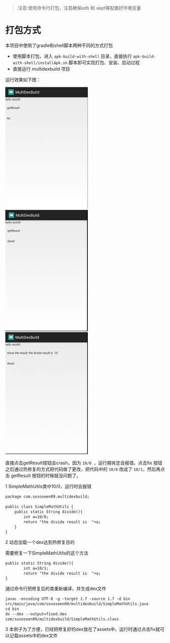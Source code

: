 
> 注意:使用命令行打包，注意确保adb 和 aapt等配置好环境变量

# 打包方式

本项目中使用了gradle和shell脚本两种不同的方式打包

- 使用脚本打包，进入 `apk-build-with-shell` 目录，直接执行 `apk-build-with-shell/installApk.sh` 脚本即可实现打包、安装、启动过程
- 直接运行 multidexbuild 项目

运行效果如下图：

<img src="art/screen_shot_1.png" width=260><img src="art/screen_shot_2.png" width=260><img src="art/screen_shot_3.png" width=260>

直接点击getResult按钮会crash，因为 `10/0 `，运行期肯定会报错。点击fix 按钮之后通过热修复的方式把代码做了更改，把代码中的 `10/0` 改成了 `10/1`，然后再点击 getResult 按钮的时候就没问题了。




1 SimpleMathUtils类中10/0，运行时会报错

```
package com.sososeen09.multidexbuild;

public class SimpleMathUtils {
	public static String divide(){
		int a=10/0;
		return "the divide result is  "+a;
	}
}
```

2 动态加载一个dex达到热修复目的

需要修复一下SimpleMathUtils的这个方法

```
public static String divide(){
		int a=10/1;
		return "the divide result is  "+a;
}
```
 
通过命令行把修复后的类重新编译，并生成dex文件

```
javac -encoding UTF-8 -g -target 1.7 -source 1.7 -d bin src/main/java/com/sososeen09/multidexbuild/SimpleMathUtils.java
cd bin
dx --dex --output=fixed.dex com/sososeen09/multidexbuild/SimpleMathUtils.class
```

3 本例子为了方便，已经把修复好的dex放在了assets中，运行时通过点击fix就可以记载assets中的dex文件

